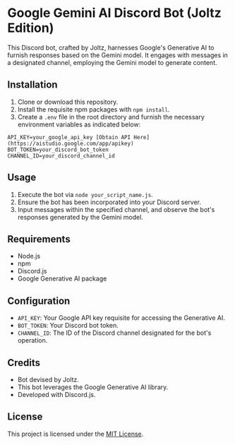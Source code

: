# Google Gemini AI Discord Bot (Joltz Edition)

This Discord bot, crafted by Joltz, harnesses Google's Generative AI to furnish responses based on the Gemini model. It engages with messages in a designated channel, employing the Gemini model to generate content.

## Installation

1. Clone or download this repository.
2. Install the requisite npm packages with `npm install`.
3. Create a `.env` file in the root directory and furnish the necessary environment variables as indicated below:

```plaintext
API_KEY=your_google_api_key [Obtain API Here](https://aistudio.google.com/app/apikey)
BOT_TOKEN=your_discord_bot_token
CHANNEL_ID=your_discord_channel_id
```

## Usage

1. Execute the bot via `node your_script_name.js`.
2. Ensure the bot has been incorporated into your Discord server.
3. Input messages within the specified channel, and observe the bot's responses generated by the Gemini model.

## Requirements

- Node.js
- npm
- Discord.js
- Google Generative AI package

## Configuration

- `API_KEY`: Your Google API key requisite for accessing the Generative AI.
- `BOT_TOKEN`: Your Discord bot token.
- `CHANNEL_ID`: The ID of the Discord channel designated for the bot's operation.

## Credits

- Bot devised by Joltz.
- This bot leverages the Google Generative AI library.
- Developed with Discord.js.

## License

This project is licensed under the [MIT License](https://opensource.org/licenses/MIT).